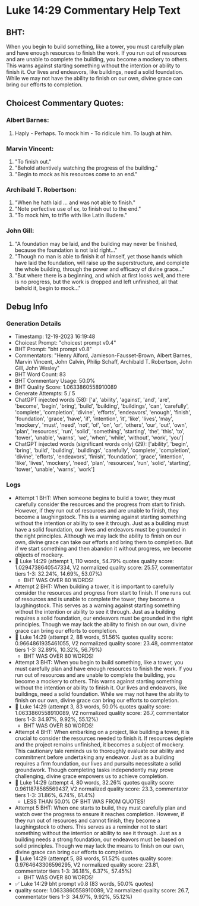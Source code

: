 # Luke 14:29 Commentary Help Text

## BHT:
When you begin to build something, like a tower, you must carefully plan and have enough resources to finish the work. If you run out of resources and are unable to complete the building, you become a mockery to others. This warns against starting something without the intention or ability to finish it. Our lives and endeavors, like buildings, need a solid foundation. While we may not have the ability to finish on our own, divine grace can bring our efforts to completion.

## Choicest Commentary Quotes:
### Albert Barnes:
1. Haply - Perhaps.
To mock him - To ridicule him. To laugh at him.


### Marvin Vincent:
1. "To finish out."
2. "Behold attentively watching the progress of the building."
3. "Begin to mock as his resources come to an end."

### Archibald T. Robertson:
1. "When he hath laid ... and was not able to finish." 
2. "Note perfective use of εκ, to finish out to the end." 
3. "To mock him, to trifle with like Latin illudere."

### John Gill:
1. "A foundation may be laid, and the building may never be finished, because the foundation is not laid right..." 
2. "Though no man is able to finish it of himself, yet those hands which have laid the foundation, will raise up the superstructure, and complete the whole building, through the power and efficacy of divine grace..." 
3. "But where there is a beginning, and which at first looks well, and there is no progress, but the work is dropped and left unfinished, all that behold it, begin to mock..."


## Debug Info
### Generation Details
- Timestamp: 12-19-2023 16:19:48
- Choicest Prompt: "choicest prompt v0.4"
- BHT Prompt: "bht prompt v0.8"
- Commentators: "Henry Alford, Jamieson-Fausset-Brown, Albert Barnes, Marvin Vincent, John Calvin, Philip Schaff, Archibald T. Robertson, John Gill, John Wesley"
- BHT Word Count: 83
- BHT Commentary Usage: 50.0%
- BHT Quality Score: 1.0633860558910089
- Generate Attempts: 5 / 5
- ChatGPT injected words (58):
	['a', 'ability', 'against', 'and', 'are', 'become', 'begin', 'bring', 'build', 'building', 'buildings', 'can', 'carefully', 'complete', 'completion', 'divine', 'efforts', 'endeavors', 'enough', 'finish', 'foundation', 'grace', 'have', 'if', 'intention', 'it', 'like', 'lives', 'may', 'mockery', 'must', 'need', 'not', 'of', 'on', 'or', 'others', 'our', 'out', 'own', 'plan', 'resources', 'run', 'solid', 'something', 'starting', 'the', 'this', 'to', 'tower', 'unable', 'warns', 'we', 'when', 'while', 'without', 'work', 'you']
- ChatGPT injected words (significant words only) (29):
	['ability', 'begin', 'bring', 'build', 'building', 'buildings', 'carefully', 'complete', 'completion', 'divine', 'efforts', 'endeavors', 'finish', 'foundation', 'grace', 'intention', 'like', 'lives', 'mockery', 'need', 'plan', 'resources', 'run', 'solid', 'starting', 'tower', 'unable', 'warns', 'work']

### Logs
- Attempt 1 BHT: When someone begins to build a tower, they must carefully consider the resources and the progress from start to finish. However, if they run out of resources and are unable to finish, they become a laughingstock. This is a warning against starting something without the intention or ability to see it through. Just as a building must have a solid foundation, our lives and endeavors must be grounded in the right principles. Although we may lack the ability to finish on our own, divine grace can take our efforts and bring them to completion. But if we start something and then abandon it without progress, we become objects of mockery.
- 🔄 Luke 14:29 (attempt 1, 110 words, 54.79% quotes quality score: 1.0294738640547334, V2 normalized quality score: 25.57, commentator tiers 1-3: 32.24%, 14.69%, 53.07%) 
	- BHT WAS OVER 80 WORDS!
- Attempt 2 BHT: When building a tower, it is important to carefully consider the resources and progress from start to finish. If one runs out of resources and is unable to complete the tower, they become a laughingstock. This serves as a warning against starting something without the intention or ability to see it through. Just as a building requires a solid foundation, our endeavors must be grounded in the right principles. Though we may lack the ability to finish on our own, divine grace can bring our efforts to completion.
- 🔄 Luke 14:29 (attempt 2, 88 words, 51.56% quotes quality score: 0.9664861935461055, V2 normalized quality score: 23.48, commentator tiers 1-3: 32.89%, 10.32%, 56.79%) 
	- BHT WAS OVER 80 WORDS!
- Attempt 3 BHT: When you begin to build something, like a tower, you must carefully plan and have enough resources to finish the work. If you run out of resources and are unable to complete the building, you become a mockery to others. This warns against starting something without the intention or ability to finish it. Our lives and endeavors, like buildings, need a solid foundation. While we may not have the ability to finish on our own, divine grace can bring our efforts to completion.
- 🔄 Luke 14:29 (attempt 3, 83 words, 50.0% quotes quality score: 1.0633860558910089, V2 normalized quality score: 26.7, commentator tiers 1-3: 34.97%, 9.92%, 55.12%) 
	- BHT WAS OVER 80 WORDS!
- Attempt 4 BHT: When embarking on a project, like building a tower, it is crucial to consider the resources needed to finish it. If resources deplete and the project remains unfinished, it becomes a subject of mockery. This cautionary tale reminds us to thoroughly evaluate our ability and commitment before undertaking any endeavor. Just as a building requires a firm foundation, our lives and pursuits necessitate a solid groundwork. Though completing tasks independently may prove challenging, divine grace empowers us to achieve completion.
- 🔄 Luke 14:29 (attempt 4, 80 words, 32.26% quotes quality score: 0.9611878585569437, V2 normalized quality score: 23.3, commentator tiers 1-3: 31.86%, 6.74%, 61.4%) 
	- LESS THAN 50.0% OF BHT WAS FROM QUOTES!
- Attempt 5 BHT: When one starts to build, they must carefully plan and watch over the progress to ensure it reaches completion. However, if they run out of resources and cannot finish, they become a laughingstock to others. This serves as a reminder not to start something without the intention or ability to see it through. Just as a building needs a strong foundation, our endeavors must be based on solid principles. Though we may lack the means to finish on our own, divine grace can bring our efforts to completion.
- 🔄 Luke 14:29 (attempt 5, 88 words, 51.52% quotes quality score: 0.9764643306596295, V2 normalized quality score: 23.81, commentator tiers 1-3: 36.18%, 6.37%, 57.45%) 
	- BHT WAS OVER 80 WORDS!
- ✅ Luke 14:29 bht prompt v0.8 (83 words, 50.0% quotes)
- quality score: 1.0633860558910089, V2 normalized quality score: 26.7, commentator tiers 1-3: 34.97%, 9.92%, 55.12%)
